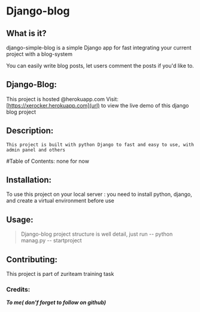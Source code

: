 # Django-blog
## What is it?
django-simple-blog is a simple Django app for fast integrating your current project with a blog-system

You can easily write blog posts, let users comment the posts if you'd like to.

## Django-Blog:
This project is hosted @herokuapp.com
Visit: [https://xerocker.herokuapp.com](url) to view the live demo of this django blog project

## Description: 
```
This project is built with python Django to fast and easy to use, with admin panel and others
```

#Table of Contents: 
none for now

## Installation: 
To use this project on your local server :
you need to install python, django, and create a virtual environment before use

## Usage: 
> Django-blog project structure is well detail, just run -- python manag.py -- startproject

## Contributing:
This project is part of zuriteam training task 

### Credits: 
***To me( don'f forget to follow on github)***
